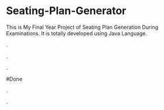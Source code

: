 # Seating-Plan-Generator

This is My Final Year Project of Seating Plan Generation During Examinations. It is totally developed using Java Language.












.



















.












































































































































































































.





















































#Done










































































































.




































































































































































































































































































































































































































































































.







































